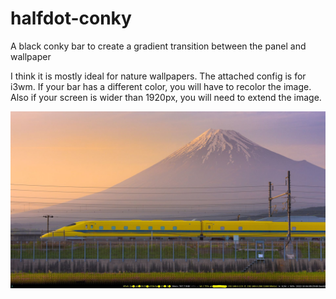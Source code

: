 # halfdot-conky
A black conky bar to create a gradient transition between the panel and wallpaper

I think it is mostly ideal for nature wallpapers. The attached config is for i3wm.
If your bar has a different color, you will have to recolor the image.
Also if your screen is wider than 1920px, you will need to extend the image.

![alt text](screen.jpg)
